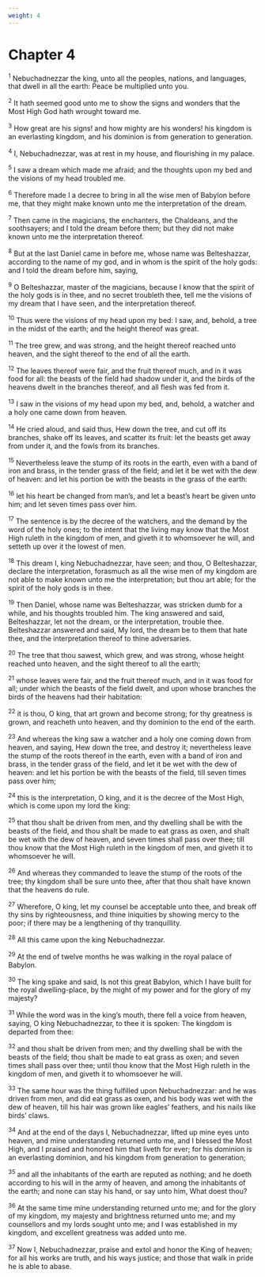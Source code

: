 ```yaml
---
weight: 4
---
```


# Chapter 4

<sup>1</sup> Nebuchadnezzar the king, unto all the peoples, nations, and languages, that dwell in all the earth: Peace be multiplied unto you. 

<sup>2</sup> It hath seemed good unto me to show the signs and wonders that the Most High God hath wrought toward me. 

<sup>3</sup> How great are his signs! and how mighty are his wonders! his kingdom is an everlasting kingdom, and his dominion is from generation to generation. 

<sup>4</sup> I, Nebuchadnezzar, was at rest in my house, and flourishing in my palace. 

<sup>5</sup> I saw a dream which made me afraid; and the thoughts upon my bed and the visions of my head troubled me. 

<sup>6</sup> Therefore made I a decree to bring in all the wise men of Babylon before me, that they might make known unto me the interpretation of the dream. 

<sup>7</sup> Then came in the magicians, the enchanters, the Chaldeans, and the soothsayers; and I told the dream before them; but they did not make known unto me the interpretation thereof. 

<sup>8</sup> But at the last Daniel came in before me, whose name was Belteshazzar, according to the name of my god, and in whom is the spirit of the holy gods: and I told the dream before him, saying, 

<sup>9</sup> O Belteshazzar, master of the magicians, because I know that the spirit of the holy gods is in thee, and no secret troubleth thee, tell me the visions of my dream that I have seen, and the interpretation thereof. 

<sup>10</sup> Thus were the visions of my head upon my bed: I saw, and, behold, a tree in the midst of the earth; and the height thereof was great. 

<sup>11</sup> The tree grew, and was strong, and the height thereof reached unto heaven, and the sight thereof to the end of all the earth. 

<sup>12</sup> The leaves thereof were fair, and the fruit thereof much, and in it was food for all: the beasts of the field had shadow under it, and the birds of the heavens dwelt in the branches thereof, and all flesh was fed from it. 

<sup>13</sup> I saw in the visions of my head upon my bed, and, behold, a watcher and a holy one came down from heaven. 

<sup>14</sup> He cried aloud, and said thus, Hew down the tree, and cut off its branches, shake off its leaves, and scatter its fruit: let the beasts get away from under it, and the fowls from its branches. 

<sup>15</sup> Nevertheless leave the stump of its roots in the earth, even with a band of iron and brass, in the tender grass of the field; and let it be wet with the dew of heaven: and let his portion be with the beasts in the grass of the earth: 

<sup>16</sup> let his heart be changed from man’s, and let a beast’s heart be given unto him; and let seven times pass over him. 

<sup>17</sup> The sentence is by the decree of the watchers, and the demand by the word of the holy ones; to the intent that the living may know that the Most High ruleth in the kingdom of men, and giveth it to whomsoever he will, and setteth up over it the lowest of men. 

<sup>18</sup> This dream I, king Nebuchadnezzar, have seen; and thou, O Belteshazzar, declare the interpretation, forasmuch as all the wise men of my kingdom are not able to make known unto me the interpretation; but thou art able; for the spirit of the holy gods is in thee. 

<sup>19</sup> Then Daniel, whose name was Belteshazzar, was stricken dumb for a while, and his thoughts troubled him. The king answered and said, Belteshazzar, let not the dream, or the interpretation, trouble thee. Belteshazzar answered and said, My lord, the dream be to them that hate thee, and the interpretation thereof to thine adversaries. 

<sup>20</sup> The tree that thou sawest, which grew, and was strong, whose height reached unto heaven, and the sight thereof to all the earth; 

<sup>21</sup> whose leaves were fair, and the fruit thereof much, and in it was food for all; under which the beasts of the field dwelt, and upon whose branches the birds of the heavens had their habitation: 

<sup>22</sup> it is thou, O king, that art grown and become strong; for thy greatness is grown, and reacheth unto heaven, and thy dominion to the end of the earth. 

<sup>23</sup> And whereas the king saw a watcher and a holy one coming down from heaven, and saying, Hew down the tree, and destroy it; nevertheless leave the stump of the roots thereof in the earth, even with a band of iron and brass, in the tender grass of the field, and let it be wet with the dew of heaven: and let his portion be with the beasts of the field, till seven times pass over him; 

<sup>24</sup> this is the interpretation, O king, and it is the decree of the Most High, which is come upon my lord the king: 

<sup>25</sup> that thou shalt be driven from men, and thy dwelling shall be with the beasts of the field, and thou shalt be made to eat grass as oxen, and shalt be wet with the dew of heaven, and seven times shall pass over thee; till thou know that the Most High ruleth in the kingdom of men, and giveth it to whomsoever he will. 

<sup>26</sup> And whereas they commanded to leave the stump of the roots of the tree; thy kingdom shall be sure unto thee, after that thou shalt have known that the heavens do rule. 

<sup>27</sup> Wherefore, O king, let my counsel be acceptable unto thee, and break off thy sins by righteousness, and thine iniquities by showing mercy to the poor; if there may be a lengthening of thy tranquillity. 

<sup>28</sup> All this came upon the king Nebuchadnezzar. 

<sup>29</sup> At the end of twelve months he was walking in the royal palace of Babylon. 

<sup>30</sup> The king spake and said, Is not this great Babylon, which I have built for the royal dwelling-place, by the might of my power and for the glory of my majesty? 

<sup>31</sup> While the word was in the king’s mouth, there fell a voice from heaven, saying, O king Nebuchadnezzar, to thee it is spoken: The kingdom is departed from thee: 

<sup>32</sup> and thou shalt be driven from men; and thy dwelling shall be with the beasts of the field; thou shalt be made to eat grass as oxen; and seven times shall pass over thee; until thou know that the Most High ruleth in the kingdom of men, and giveth it to whomsoever he will. 

<sup>33</sup> The same hour was the thing fulfilled upon Nebuchadnezzar: and he was driven from men, and did eat grass as oxen, and his body was wet with the dew of heaven, till his hair was grown like eagles’ feathers, and his nails like birds’ claws. 

<sup>34</sup> And at the end of the days I, Nebuchadnezzar, lifted up mine eyes unto heaven, and mine understanding returned unto me, and I blessed the Most High, and I praised and honored him that liveth for ever; for his dominion is an everlasting dominion, and his kingdom from generation to generation; 

<sup>35</sup> and all the inhabitants of the earth are reputed as nothing; and he doeth according to his will in the army of heaven, and among the inhabitants of the earth; and none can stay his hand, or say unto him, What doest thou? 

<sup>36</sup> At the same time mine understanding returned unto me; and for the glory of my kingdom, my majesty and brightness returned unto me; and my counsellors and my lords sought unto me; and I was established in my kingdom, and excellent greatness was added unto me. 

<sup>37</sup> Now I, Nebuchadnezzar, praise and extol and honor the King of heaven; for all his works are truth, and his ways justice; and those that walk in pride he is able to abase. 


